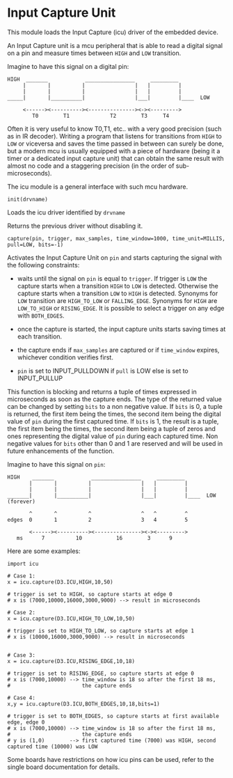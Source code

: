 # Input Capture Unit

This module loads the Input Capture (icu) driver of the embedded device.

An Input Capture unit is a mcu peripheral that is able to read a digital signal on a pin and measure times
between `HIGH` and `LOW` transition.

Imagine to have this signal on a digital pin:

```
HIGH  _______            ________________     _________
     |       |          |                |   |         |
     |       |          |                |   |         |
_____|       |__________|                |___|         |____  LOW

     <------><----------><---------------><-><--------->
        T0        T1             T2        T3     T4
```

Often it is very useful to know T0,T1, etc.. with a very good precision (such as in IR decoder).
Writing a program that listens for transitions from `HIGH` to `LOW` or viceversa and saves the time passed in between can surely be done,
but a modern mcu is usually equipped with a piece of hardware (being it a timer or a dedicated input capture unit) that can
obtain the same result with almost no code and a staggering precision (in the order of sub-microseconds).

The icu module is a general interface with such mcu hardware.


`init(drvname)`

Loads the icu driver identified by ```drvname```

Returns the previous driver without disabling it.

`capture(pin, trigger, max_samples, time_window=1000, time_unit=MILLIS, pull=LOW, bits=-1)`

Activates the Input Capture Unit on ```pin``` and starts capturing the signal with the following constraints:


* waits until the signal on ```pin``` is equal to ```trigger```. If trigger is `LOW` the capture starts when a transition `HIGH` to `LOW` is detected. Otherwise the capture starts when a transition `LOW` to `HIGH` is detected. Synonyms for `LOW` transition are `HIGH_TO_LOW` or `FALLING_EDGE`. Synonyms for `HIGH` are `LOW_TO_HIGH` or `RISING_EDGE`. It is possible to select a trigger on any edge with `BOTH_EDGES`.


* once the capture is started, the input capture units starts saving times at each transition.


* the capture ends if ```max_samples``` are captured or if ```time_window``` expires, whichever condition verifies first.


* ```pin``` is set to INPUT_PULLDOWN if ```pull``` is LOW else is set to INPUT_PULLUP

This function is blocking and returns a tuple of times expressed in microseconds as soon as the capture ends.
The type of the returned value can be changed by setting ```bits``` to a non negative value.
If ```bits``` is 0, a tuple is returned, the first item being the times, the second item being the digital value
of ```pin``` during the first captured time. If ```bits``` is 1, the result is a tuple, the first item being the times, the second
item being a tuple of zeros and ones representing the digital value of ```pin``` during each captured time. Non negative values for ```bits``` other than 0 and 1 are reserved and will be used in future
enhancements of the function.

Imagine to have this signal on ```pin```:

```
HIGH    _______            ________________     _________
       |       |          |                |   |         |
       |       |          |                |   |         |
_______|       |__________|                |___|         |____  LOW (forever)

       ^       ^          ^                ^   ^         ^
edges  0       1          2                3   4         5

       <------><----------><---------------><-><--------->
   ms      7          10           16        3      9
```

Here are some examples:

```
import icu

# Case 1:
x = icu.capture(D3.ICU,HIGH,10,50)

# trigger is set to HIGH, so capture starts at edge 0
# x is (7000,10000,16000,3000,9000) --> result in microseconds

# Case 2:
x = icu.capture(D3.ICU,HIGH_TO_LOW,10,50)

# trigger is set to HIGH_TO_LOW, so capture starts at edge 1
# x is (10000,16000,3000,9000) --> result in microseconds


# Case 3:
x = icu.capture(D3.ICU,RISING_EDGE,10,18)

# trigger is set to RISING_EDGE, so capture starts at edge 0
# x is (7000,10000) --> time_window is 18 so after the first 18 ms,
#                       the capture ends

# Case 4:
x,y = icu.capture(D3.ICU,BOTH_EDGES,10,18,bits=1)

# trigger is set to BOTH_EDGES, so capture starts at first available edge, edge 0
# x is (7000,10000) --> time_window is 18 so after the first 18 ms,
#                       the capture ends
# y is (1,0)        --> first captured time (7000) was HIGH, second captured time (10000) was LOW
```

Some boards have restrictions on how icu pins can be used, refer to the single board documentation for details.
<!--stackedit_data:
eyJoaXN0b3J5IjpbMTczOTA3NTY3NV19
-->